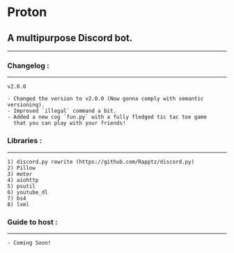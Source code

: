 # Proton
## A multipurpose Discord bot.

---

### Changelog :
---
    v2.0.0

    - Changed the version to v2.0.0 (Now gonna comply with semantic versioning).
    - Improved `illegal` command a bit.
    - Added a new cog `fun.py` with a fully fledged tic tac toe game
      that you can play with your friends!

        
### Libraries :
---
    1) discord.py rewrite (https://github.com/Rapptz/discord.py)
    2) Pillow
    3) motor
    4) aiohttp
    5) psutil
    6) youtube_dl
    7) bs4
    8) lxml
    
### Guide to host :
---
    - Coming Soon!
